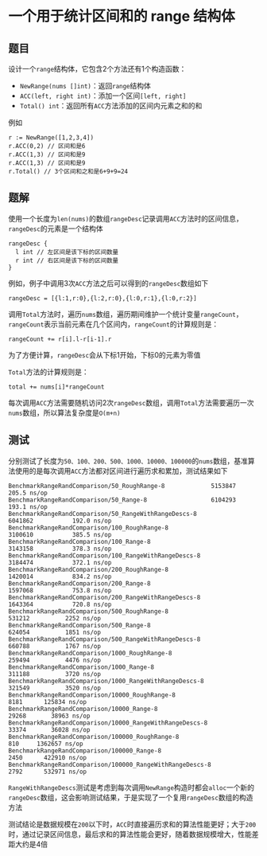 # 一个用于统计区间和的 range 结构体

## 题目
设计一个`range`结构体，它包含2个方法还有1个构造函数：
- `NewRange(nums []int)`：返回`range`结构体
- `ACC(left, right int)`：添加一个区间`[left, right]`
- `Total() int`：返回所有`ACC`方法添加的区间内元素之和的和

例如
```cgo
r := NewRange([1,2,3,4])
r.ACC(0,2) // 区间和是6
r.ACC(1,3) // 区间和是9
r.ACC(1,3) // 区间和是9
r.Total() // 3个区间和之和是6+9+9=24
```

## 题解
使用一个长度为`len(nums)`的数组`rangeDesc`记录调用`ACC`方法时的区间信息，`rangeDesc`的元素是一个结构体
```cgo
rangeDesc {
  l int // 左区间是该下标的区间数量
  r int // 右区间是该下标的区间数量
}
```
例如，例子中调用3次`ACC`方法之后可以得到的`rangeDesc`数组如下
```cgo
rangeDesc = [{l:1,r:0},{l:2,r:0},{l:0,r:1},{l:0,r:2}]
```
调用`Total`方法时，遍历`nums`数组，遍历期间维护一个统计变量`rangeCount`，`rangeCount`表示当前元素在几个区间内，`rangeCount`的计算规则是：
```cgo
rangeCount += r[i].l-r[i-1].r
```
为了方便计算，`rangeDesc`会从下标1开始，下标0的元素为零值

`Total`方法的计算规则是：
```cgo
total += nums[i]*rangeCount
```
每次调用`ACC`方法需要随机访问2次`rangeDesc`数组，调用`Total`方法需要遍历一次`nums`数组，所以算法复杂度是`O(m+n)`

## 测试
分别测试了长度为`50、100、200、500、1000、10000、100000`的`nums`数组，基准算法使用的是每次调用`ACC`方法都对区间进行遍历求和累加，测试结果如下
```cgo
BenchmarkRangeRandComparison/50_RoughRange-8         	 5153847	       205.5 ns/op
BenchmarkRangeRandComparison/50_Range-8              	 6104293	       193.1 ns/op
BenchmarkRangeRandComparison/50_RangeWithRangeDescs-8         	 6041862	       192.0 ns/op
BenchmarkRangeRandComparison/100_RoughRange-8                 	 3100610	       385.5 ns/op
BenchmarkRangeRandComparison/100_Range-8                      	 3143158	       378.3 ns/op
BenchmarkRangeRandComparison/100_RangeWithRangeDescs-8        	 3184474	       372.1 ns/op
BenchmarkRangeRandComparison/200_RoughRange-8                 	 1420014	       834.2 ns/op
BenchmarkRangeRandComparison/200_Range-8                      	 1597068	       753.8 ns/op
BenchmarkRangeRandComparison/200_RangeWithRangeDescs-8        	 1643364	       720.8 ns/op
BenchmarkRangeRandComparison/500_RoughRange-8                 	  531212	      2252 ns/op
BenchmarkRangeRandComparison/500_Range-8                      	  624054	      1851 ns/op
BenchmarkRangeRandComparison/500_RangeWithRangeDescs-8        	  660788	      1767 ns/op
BenchmarkRangeRandComparison/1000_RoughRange-8                	  259494	      4476 ns/op
BenchmarkRangeRandComparison/1000_Range-8                     	  311188	      3720 ns/op
BenchmarkRangeRandComparison/1000_RangeWithRangeDescs-8       	  321549	      3520 ns/op
BenchmarkRangeRandComparison/10000_RoughRange-8                      8181      125834 ns/op
BenchmarkRangeRandComparison/10000_Range-8                          29268       38963 ns/op
BenchmarkRangeRandComparison/10000_RangeWithRangeDescs-8            33374       36028 ns/op
BenchmarkRangeRandComparison/100000_RoughRange-8                      810     1362657 ns/op
BenchmarkRangeRandComparison/100000_Range-8                          2450      422910 ns/op
BenchmarkRangeRandComparison/100000_RangeWithRangeDescs-8            2792      532971 ns/op
```
`RangeWithRangeDescs`测试是考虑到每次调用`NewRange`构造时都会`alloc`一个新的`rangeDesc`数组，这会影响测试结果，于是实现了一个复用`rangeDesc`数组的构造方法

测试结论是数据规模在`200`以下时，`ACC`时直接遍历求和的算法性能更好；大于`200`时，通过记录区间信息，最后求和的算法性能会更好，随着数据规模增大，性能差距大约是4倍